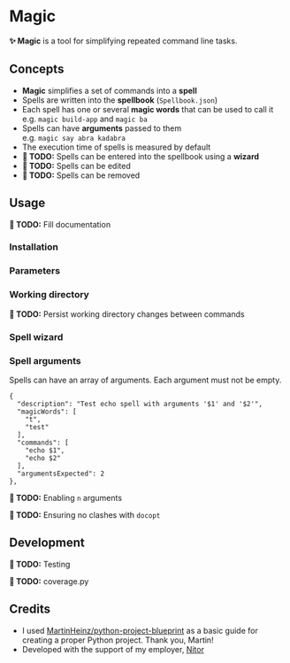 # Magic

**✨ Magic** is a tool for simplifying repeated command line tasks.

## Concepts

* **Magic** simplifies a set of commands into a **spell**
* Spells are written into the **spellbook** (`Spellbook.json`)
* Each spell has one or several **magic words** that can be used to call it  
  e.g. `magic build-app` and `magic ba`
* Spells can have **arguments** passed to them  
  e.g. `magic say abra kadabra`
* The execution time of spells is measured by default
* **📝 TODO:** Spells can be entered into the spellbook using a **wizard**
* **📝 TODO:** Spells can be edited
* **📝 TODO:** Spells can be removed

## Usage

**📝 TODO:** Fill documentation

### Installation

### Parameters

### Working directory

**📝 TODO:** Persist working directory changes between commands

### Spell wizard

### Spell arguments

Spells can have an array of arguments. Each argument must not be empty.

```
{
  "description": "Test echo spell with arguments '$1' and '$2'",
  "magicWords": [
    "t",
    "test"
  ],
  "commands": [
    "echo $1",
    "echo $2"
  ],
  "argumentsExpected": 2
},
```

**📝 TODO:** Enabling `n` arguments

**📝 TODO:** Ensuring no clashes with `docopt`

## Development

**📝 TODO:** Testing

**📝 TODO:** coverage.py

## Credits

* I used [MartinHeinz/python-project-blueprint](https://github.com/MartinHeinz/python-project-blueprint) as a basic guide for creating a proper Python project. Thank you, Martin!
* Developed with the support of my employer, [Nitor](https://nitor.com/)
